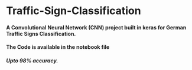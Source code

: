 # Traffic-Sign-Classification
#### A Convolutional Neural Network (CNN) project built in keras for German Traffic Signs Classification.
#### The Code is available in the notebook file
##### Upto 98% accuracy.
